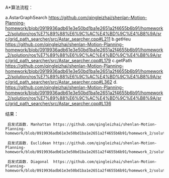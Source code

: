 
A*算法流程：

  a.AstarGraphSearch https://github.com/qingleizhai/shenlan-Motion-Planning-homework/blob/0919936adb61e3e50bd1ba1e2651a2f4655b6b91/homework_2/solution/ros%E7%89%88%E6%9C%AC%E4%BD%9C%E4%B8%9A/src/grid_path_searcher/src/Astar_searcher.cpp#L211
  b.getHeu https://github.com/qingleizhai/shenlan-Motion-Planning-homework/blob/0919936adb61e3e50bd1ba1e2651a2f4655b6b91/homework_2/solution/ros%E7%89%88%E6%9C%AC%E4%BD%9C%E4%B8%9A/src/grid_path_searcher/src/Astar_searcher.cpp#L179
  c.getPath https://github.com/qingleizhai/shenlan-Motion-Planning-homework/blob/0919936adb61e3e50bd1ba1e2651a2f4655b6b91/homework_2/solution/ros%E7%89%88%E6%9C%AC%E4%BD%9C%E4%B8%9A/src/grid_path_searcher/src/Astar_searcher.cpp#L362
  d. https://github.com/qingleizhai/shenlan-Motion-Planning-homework/blob/0919936adb61e3e50bd1ba1e2651a2f4655b6b91/homework_2/solution/ros%E7%89%88%E6%9C%AC%E4%BD%9C%E4%B8%9A/src/grid_path_searcher/src/Astar_searcher.cpp#L136
  
结果： 

     启发式函数. Manhattan https://github.com/qingleizhai/shenlan-Motion-Planning-homework/blob/0919936adb61e3e50bd1ba1e2651a2f4655b6b91/homework_2/solution/ros%E7%89%88%E6%9C%AC%E4%BD%9C%E4%B8%9A/Manhattan.png

     启发式函数. Euclidean https://github.com/qingleizhai/shenlan-Motion-Planning-homework/blob/0919936adb61e3e50bd1ba1e2651a2f4655b6b91/homework_2/solution/ros%E7%89%88%E6%9C%AC%E4%BD%9C%E4%B8%9A/Euclidean.png
     
     启发式函数. Diagonal  https://github.com/qingleizhai/shenlan-Motion-Planning-homework/blob/0919936adb61e3e50bd1ba1e2651a2f4655b6b91/homework_2/solution/ros%E7%89%88%E6%9C%AC%E4%BD%9C%E4%B8%9A/Diagonal.png
